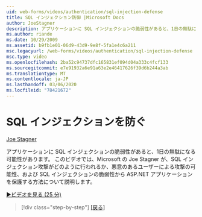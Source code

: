 ```yaml
---
uid: web-forms/videos/authentication/sql-injection-defense
title: SQL インジェクション防御 |Microsoft Docs
author: JoeStagner
description: アプリケーションに SQL インジェクションの脆弱性があると、1日の無駄になる可能性があります。 このビデオでは、Microsoft の Joe Stagner が SQL インジェクション攻撃をどのように行うことができるかについて説明しています...
ms.author: riande
ms.date: 10/29/2009
ms.assetid: b9fb1e01-06d9-43d9-9e8f-5fa1e4c6a211
msc.legacyurl: /web-forms/videos/authentication/sql-injection-defense
msc.type: video
ms.openlocfilehash: 2ba52c94737dfc165831ef094d04a333c4fcf133
ms.sourcegitcommit: e7e91932a6e91a63e2e46417626f39d6b244a3ab
ms.translationtype: MT
ms.contentlocale: ja-JP
ms.lasthandoff: 03/06/2020
ms.locfileid: "78421672"
---
```

# <a name="sql-injection-defense"></a>SQL インジェクションを防ぐ

[Joe Stagner](https://github.com/JoeStagner)

アプリケーションに SQL インジェクションの脆弱性があると、1日の無駄になる可能性があります。 このビデオでは、Microsoft の Joe Stagner が、SQL インジェクション攻撃がどのように行われるか、悪意のあるユーザーによる攻撃の可能性、および SQL インジェクションの脆弱性から ASP.NET アプリケーションを保護する方法について説明します。

[&#9654;ビデオを見る (25 分)](https://channel9.msdn.com/Blogs/ASP-NET-Site-Videos/sql-injection-defense)

> [!div class="step-by-step"]
> [[戻る]](creating-inactive-users.md)
